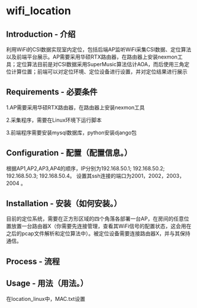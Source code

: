 # wifi_location

## Introduction - 介绍

利用WiFi的CSI数据实现室内定位，包括后端AP监听WiFi采集CSI数据、定位算法以及前端平台展示。AP需要采用华硕RTX路由器，在路由器上安装nexmon工具；定位算法目前是对CSI数据采用SuperMusic算法估计AOA，而后使用三角定位计算位置；前端可以对定位环境、定位设备进行设置，并对定位结果进行展示

## Requirements - 必要条件
<p>1.AP需要采用华硕RTX路由器，在路由器上安装nexmon工具</p>
<p>2.采集程序，需要在Linux环境下运行脚本</p>
<p>3.前端程序需要安装mysql数据库，python安装django包</p>

## Configuration - 配置（配置信息。）
<p>
  根据AP1,AP2,AP3,AP4的顺序，IP分别为192.168.50.1; 192.168.50.2; 192.168.50.3; 192.168.50.4。
设置其ssh连接的端口为2001，2002，2003，2004 。
</p>

## Installation - 安装（如何安装。）
<p>
  目前的定位系统，需要在正方形区域的四个角落各部署一台AP，在房间的任意位置放置一台路由器X（你需要先连接管理，查看其WiFi信号的配置状态，这会用在之后的pcap文件解析和定位算法中）。被定位设备需要连接路由器X，并与其保持通信。
</p>

## Process - 流程

## Usage - 用法（用法。）
<p>
  在location_linux中，MAC.txt设置
</p>


